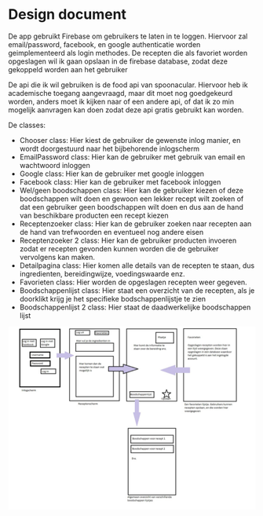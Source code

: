 # Design document

De app gebruikt Firebase om gebruikers te laten in te loggen. Hiervoor zal email/password, facebook, 
en google authenticatie worden geimplementeerd als login methodes. De recepten die als favoriet worden opgeslagen
wil ik gaan opslaan in de firebase database, zodat deze gekoppeld worden aan het gebruiker 

De api die ik wil gebruiken is de food api van spoonacular. Hiervoor heb ik academische toegang aangevraagd, maar 
dit moet nog goedgekeurd worden, anders moet ik kijken naar of een andere api, of dat ik zo min mogelijk aanvragen 
kan doen zodat deze api gratis gebruikt kan worden. 

De classes:
- Chooser class: Hier kiest de gebruiker de gewenste inlog manier, en wordt doorgestuurd naar het bijbehorende inlogscherm
- EmailPassword class: Hier kan de gebruiker met gebruik van email en wachtwoord inloggen
- Google class: Hier kan de gebruiker met google inloggen
- Facebook class: Hier kan de gebruiker met facebook inloggen
- Wel/geen boodschappen class: Hier kan de gebruiker kiezen of deze boodschappen wilt doen en gewoon een lekker recept wilt zoeken
							 of dat een gebruiker geen boodschappen wilt doen en dus aan de hand van beschikbare producten een recept kiezen
- Receptenzoeker class: Hier kan de gebruiker zoeken naar recepten aan de hand van trefwoorden en eventueel nog andere eisen
- Receptenzoeker 2 class: Hier kan de gebruiker producten invoeren zodat er recepten gevonden kunnen worden die de gebruiker vervolgens kan maken.
- Detailpagina class: Hier komen alle details van de recepten te staan, dus ingredienten, bereidingwijze, voedingswaarde enz.
- Favorieten class: Hier worden de opgeslagen recepten weer gegeven.
- Boodschappenlijst class: Hier staat een overzicht van de recepten, als je doorklikt krijg je het specifieke bodschappenlijstje te zien
- Boodschappenlijst 2 class: Hier staat de daadwerkelijke boodschappen lijst


![App overview](https://github.com/Maximeee/Programmeer-Project/blob/master/doc/Overview.jpg)
